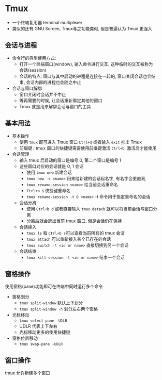 # Tmux

* 一个终端复用器 terminal multiplexer  
* 类似的还有 GNU Screen, Tmux与之功能类似, 但是普遍认为 Tmux 更强大

## 会话与进程

* 命令行的典型使用方式:
  * 打开一个终端窗口(window), 输入命令进行交互. 这种临时的交互被称为 会话(session)
  * 会话的特点: 窗口与其中启动的进程是连接在一起的, 窗口关闭会话也会结束, 会话内部的进程也会随之中止
* 会话与窗口解绑
  * 窗口关闭时会话并不中止
  * 等再需要的时候, 让会话重新绑定其他的窗口
  * Tmux 就是用来解绑会话与窗口的工具

## 基本用法

* 基本操作
  * 使用 `tmux` 即可进入 Tmux 窗口 `Ctrl+d` 或者输入 `exit` 推出 Tmux
  * 前缀键 : tmux 窗口的快捷键需要使用前缀键激活 `Ctrl+b`, 激活后才能使用
* 会话管理
  * 输入 tmux 后启动的窗口是编号 0, 第二个窗口是编号 1
  * 这些窗口对应的会话就是 0, 1 会话
    * 使用 `tmux new` 新建会话
    * `tmux new -s <name>` 用来给新建的会话起名字, 有名字会更直观
    * `tmux rename-session <name>` 给当前会话重命名
    * `Ctrl+b $` 快捷键重命名
    * `tmux rename-session -t 0 <name>` -t 命令用于指定重命名的会话
  * 会话分离
    * 使用 `Ctrl+b d` 或者直接输入 `tmux detach` 就可以将当前会话与窗口分离
    * 分离后就会退出当前 tmux 窗口, 但是会话仍在保持
  * 会话接入
    * `tmux ls` 和 `Ctrl+b s`可以查看当前所有的 tmux 会话
    * `tmux attach` 可以重新接入某个已存在的会话
    * `tmux switch -t <id or name>` 直接切换到另一个会话
  * 会话结束
    * `tmux kill-session -t <id or name>` 结束一个会话 

## 窗格操作

使用窗格(pane)功能即可在终端中同时运行多个命令  

* 窗格划分
  * `tmux split-window` 默认上下划分
  * `tmux split-window -h` 划分左右两个窗格
* 光标移动
  * `tmux select-pane -UDLR`
  * UDLR 代表上下左右
  * 光标移动更多的使用快捷键
* 窗格位置移动
  * `tmux swap-pane -UDLR`
  
## 窗口操作

tmux 允许新建多个窗口  